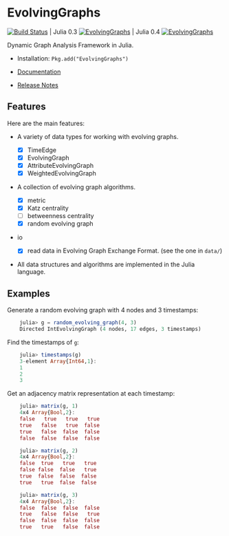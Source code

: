 # EvolvingGraphs

[![Build Status](https://travis-ci.org/weijianzhang/EvolvingGraphs.jl.svg?branch=master)](https://travis-ci.org/weijianzhang/EvolvingGraphs.jl)
| Julia 0.3 [![EvolvingGraphs](http://pkg.julialang.org/badges/EvolvingGraphs_release.svg)](http://pkg.julialang.org/?pkg=EvolvingGraphs&ver=release)
| Julia 0.4 [![EvolvingGraphs](http://pkg.julialang.org/badges/EvolvingGraphs_nightly.svg)](http://pkg.julialang.org/?pkg=EvolvingGraphs&ver=nightly)

Dynamic Graph Analysis Framework in Julia.

* Installation: ``Pkg.add("EvolvingGraphs")``

* [Documentation](http://evolvinggraphsjl.readthedocs.org/en/latest/)

* [Release Notes](https://github.com/weijianzhang/EvolvingGraphs.jl/blob/master/NEWS.md)

## Features

Here are the main features:

* A variety of data types for working with evolving graphs.

  - [x] TimeEdge
  - [x] EvolvingGraph
  - [X] AttributeEvolvingGraph
  - [x] WeightedEvolvingGraph

* A collection of evolving graph algorithms.

  - [x] metric
  - [x] Katz centrality
  - [ ] betweenness centrality
  - [x] random evolving graph

* io 

  - [x] read data in Evolving Graph Exchange Format. (see the one in `data/`)


* All data structures and algorithms are implemented in the Julia language.

## Examples

Generate a random evolving graph with 4 nodes and 3 timestamps:

```julia
	julia> g = random_evolving_graph(4, 3)
	Directed IntEvolvingGraph (4 nodes, 17 edges, 3 timestamps)
```

Find the timestamps of `g`:

```julia
	julia> timestamps(g)
	3-element Array{Int64,1}:
	1
	2
	3
```
Get an adjacency matrix representation at each timestamp:

```julia
	julia> matrix(g, 1)
	4x4 Array{Bool,2}:
	false   true   true   true
	true   false   true  false
	true   false  false  false
	false  false  false  false

	julia> matrix(g, 2)
	4x4 Array{Bool,2}:
	false  true   true   true
	false false  false   true
	true  false  false  false
	true   true  false  false

	julia> matrix(g, 3)
	4x4 Array{Bool,2}:
	false  false  false  false
	true   false  false   true
	false  false  false  false
	true   true   false  false
```
